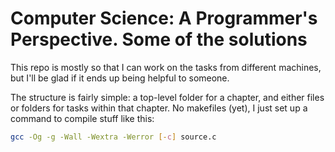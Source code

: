 # Computer Science: A Programmer's Perspective. Some of the solutions

This repo is mostly so that I can work on the tasks from different machines,
but I'll be glad if it ends up being helpful to someone.

The structure is fairly simple: a top-level folder for a chapter,
and either files or folders for tasks within that chapter.
No makefiles (yet), I just set up a command to compile stuff like this:

```bash
gcc -Og -g -Wall -Wextra -Werror [-c] source.c
```
